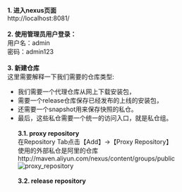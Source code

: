 __1. 进入nexus页面__    
    http://localhost:8081/    
&nbsp;    
__2. 使用管理员用户登录：__    
    用户名：admin    
    密码：admin123    
&nbsp;    
__3. 新建仓库__    
    这里需要解释一下我们需要的仓库类型:
  * 我们需要一个代理仓库从网上下载安装包，    
  * 需要一个release仓库保存已经发布的上线的安装包，    
  * 还需要一个snapshot用来保存快照的私仓。    
  * 最后，这些私仓需要一个统一的访问入口，就是私仓组。    
&nbsp;    
__3.1. proxy repository__    
    在Repository Tab点击【Add】->【Proxy Repository】    
    使用的外部私仓是阿里的仓库http://maven.aliyun.com/nexus/content/groups/public    
  ![proxy_repository](https://github.com/zhang-jh/nexus_maven_service/blob/master/images/proxy_repository.png)    
&nbsp;    
__3.2. release repository__    
    
